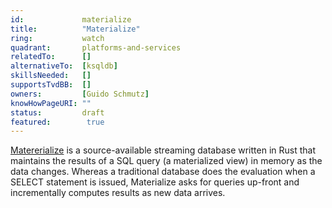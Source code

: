 ```yaml
---
id:				materialize
title:      	"Materialize"
ring:       	watch
quadrant:   	platforms-and-services
relatedTo:		[]
alternativeTo:	[ksqldb]
skillsNeeded:	[]
supportsTvdBB:	[]
owners:         [Guido Schmutz]
knowHowPageURI:	""   
status:			draft
featured:        true
---
```


[Matererialize](https://materialize.com/) is a source-available streaming database written in Rust that maintains the results of a SQL query (a materialized view) in memory as the data changes. Whereas a traditional database does the evaluation when a SELECT statement is issued, Materialize asks for queries up-front and incrementally computes results as new data arrives.